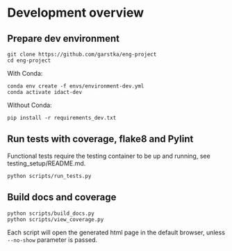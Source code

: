 # Development overview

## Prepare dev environment

```
git clone https://github.com/garstka/eng-project
cd eng-project
```

With Conda:

```
conda env create -f envs/environment-dev.yml
conda activate idact-dev
```

Without Conda:

```
pip install -r requirements_dev.txt
```

## Run tests with coverage, flake8 and Pylint

Functional tests require the testing container to be up and running,
see testing_setup/README.md.

```
python scripts/run_tests.py
```

## Build docs and coverage

```
python scripts/build_docs.py
python scripts/view_coverage.py
```

Each script will open the generated html page in the default browser, unless
`--no-show` parameter is passed.
